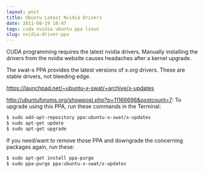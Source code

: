 ```yaml
---
layout: post
title: Ubuntu Latest Nvidia Drivers
date: 2011-08-19 16:47
tags: cuda nvidia ubuntu ppa linux
slug: nvidia-driver-ppa
---
```


CUDA programming requires the latest nvidia drivers. Manually installing the drivers from the nvidia website causes headaches after a kernel upgrade.

The swat-x PPA provides the latest versions of x.org drivers. These are stable drivers, not bleeding edge.

https://launchpad.net/~ubuntu-x-swat/+archive/x-updates

http://ubuntuforums.org/showpost.php?p=11166698&postcount=7:
To upgrade using this PPA, run these commands in the Terminal:

```bash
$ sudo add-apt-repository ppa:ubuntu-x-swat/x-updates
$ sudo apt-get update
$ sudo apt-get upgrade
```

If you need/want to remove those PPA and downgrade the concerning packages again, run these:

```bash
$ sudo apt-get install ppa-purge
$ sudo ppa-purge ppa:ubuntu-x-swat/x-updates
```
